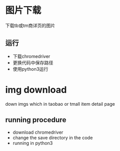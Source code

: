 # 图片下载
下载tb或tm商详页的图片

## 运行
- 下载chromedriver
- 更换代码中保存路径
- 使用python3运行


# img download 
down imgs which in taobao or tmall item detail page 

## running procedure
- download chromedriver
- change the save directory in the code 
- running in python3
 
